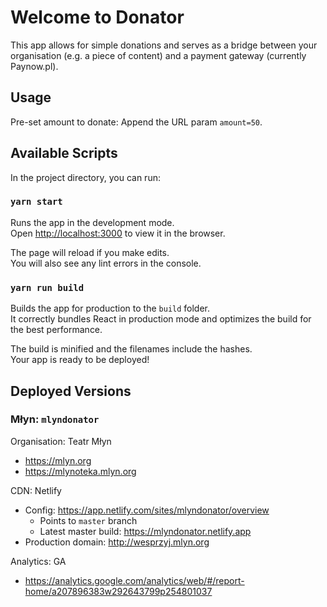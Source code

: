 # Welcome to Donator

This app allows for simple donations and serves as a bridge between your organisation (e.g. a piece of content) and a payment gateway (currently Paynow.pl).

## Usage

Pre-set amount to donate: Append the URL param `amount=50`.

## Available Scripts

In the project directory, you can run:

### `yarn start`

Runs the app in the development mode.\
Open [http://localhost:3000](http://localhost:3000) to view it in the browser.

The page will reload if you make edits.\
You will also see any lint errors in the console.

### `yarn run build`

Builds the app for production to the `build` folder.\
It correctly bundles React in production mode and optimizes the build for the best performance.

The build is minified and the filenames include the hashes.\
Your app is ready to be deployed!

## Deployed Versions

### Młyn: `mlyndonator`

Organisation: Teatr Młyn
- https://mlyn.org
- https://mlynoteka.mlyn.org

CDN: Netlify
- Config: https://app.netlify.com/sites/mlyndonator/overview
  - Points to `master` branch
  - Latest master build: https://mlyndonator.netlify.app
- Production domain: http://wesprzyj.mlyn.org

Analytics: GA
- https://analytics.google.com/analytics/web/#/report-home/a207896383w292643799p254801037
